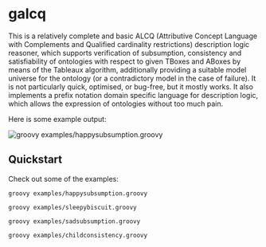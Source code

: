 # galcq

This is a relatively complete and basic ALCQ (Attributive Concept Language with Complements and Qualified cardinality restrictions) description logic reasoner, which supports verification of subsumption, consistency and satisfiability of ontologies with respect to given TBoxes and ABoxes by means of the Tableaux algorithm, additionally providing a suitable model universe for the ontology (or a contradictory model in the case of failure). It is not particularly quick, optimised, or bug-free, but it mostly works. It also implements a prefix notation domain specific language for description logic, which allows the expression of ontologies without too much pain.

Here is some example output:

![groovy examples/happysubsumption.groovy](http://i.imgur.com/JbR0CcB.png "output")

## Quickstart

Check out some of the examples:

```groovy examples/happysubsumption.groovy```

```groovy examples/sleepybiscuit.groovy```

```groovy examples/sadsubsumption.groovy```

```groovy examples/childconsistency.groovy```

